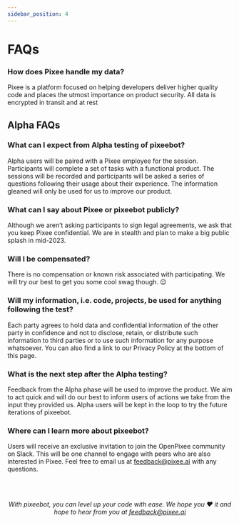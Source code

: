 ```yaml
---
sidebar_position: 4
---
```


# FAQs

### How does Pixee handle my data?
Pixee is a platform focused on helping developers deliver higher quality code and places the utmost importance on product security.  All data is encrypted in transit and at rest  

## Alpha FAQs

### What can I expect from Alpha testing of pixeebot?
Alpha users will be paired with a Pixee employee for the session. Participants will complete a set of tasks with a functional product. The sessions will be recorded and participants will be asked a series of questions following their usage about their experience. The information gleaned will only be used for us to improve our product.

### What can I say about Pixee or pixeebot publicly?
Although we aren’t asking participants to sign legal agreements, we ask that you keep Pixee confidential. We are in stealth and plan to make a big public splash in mid-2023.

### Will I be compensated?
There is no compensation or known risk associated with participating. We will try our best to get you some cool swag though. :wink:

### Will my information, i.e. code, projects, be used for anything following the test?
Each party agrees to hold data and confidential information of the other party in confidence and not to disclose, retain, or distribute such information to third parties or to use such information for any purpose whatsoever. You can also find a link to our Privacy Policy at the bottom of this page.

### What is the next step after the Alpha testing?
Feedback from the Alpha phase will be used to improve the product. We aim to act quick and will do our best to inform users of actions we take from the input they provided us. Alpha users will be kept in the loop to try the future iterations of pixeebot.

### Where can I learn more about pixeebot?
Users will receive an exclusive invitation to join the OpenPixee community on Slack. This will be one channel to engage with peers who are also interested in Pixee. Feel free to email us at feedback@pixee.ai with any questions.


<br/><br/>

*<p align="center">
With pixeebot, you can level up your code with ease. We hope you :heart: it and hope to hear from you at feedback@pixee.ai</p>*
